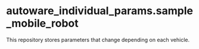 # autoware_individual_params.sample_mobile_robot

This repository stores parameters that change depending on each vehicle.
